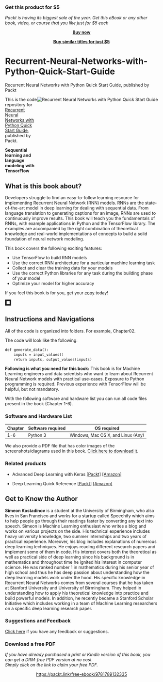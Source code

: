 
### Get this product for $5

<i>Packt is having its biggest sale of the year. Get this eBook or any other book, video, or course that you like just for $5 each</i>


<b><p align='center'>[Buy now](https://packt.link/9781789132335)</p></b>


<b><p align='center'>[Buy similar titles for just $5](https://subscription.packtpub.com/search)</p></b>


# Recurrent-Neural-Networks-with-Python-Quick-Start-Guide
Recurrent Neural Networks with Python Quick Start Guide, published by Packt

<a href="https://www.packtpub.com/big-data-and-business-intelligence/recurrent-neural-networks-python-quick-start-guide?utm_source=github&utm_medium=repository&utm_campaign=9781789132335"><img src="https://www.packtpub.com/sites/default/files/9781789132335_cover.png" alt="Recurrent Neural Networks with Python Quick Start Guide" height="256px" align="right"></a>

This is the code repository for [Recurrent Neural Networks with Python Quick Start Guide](https://www.packtpub.com/big-data-and-business-intelligence/recurrent-neural-networks-python-quick-start-guide?utm_source=github&utm_medium=repository&utm_campaign=9781789132335), published by Packt.

**Sequential learning and language modeling with TensorFlow**

## What is this book about?
Developers struggle to find an easy-to-follow learning resource for implementing Recurrent Neural Network (RNN) models. RNNs are the state-of-the-art model in deep learning for dealing with sequential data. From language translation to generating captions for an image, RNNs are used to continuously improve results. This book will teach you the fundamentals of RNNs, with example applications in Python and the TensorFlow library. The examples are accompanied by the right combination of theoretical knowledge and real-world implementations of concepts to build a solid foundation of neural network modeling.

This book covers the following exciting features:
* Use TensorFlow to build RNN models
* Use the correct RNN architecture for a particular machine learning task
* Collect and clear the training data for your models
* Use the correct Python libraries for any task during the building phase of your model
* Optimize your model for higher accuracy

If you feel this book is for you, get your [copy](https://www.amazon.com/dp/1789132339) today!

<a href="https://www.packtpub.com/?utm_source=github&utm_medium=banner&utm_campaign=GitHubBanner"><img src="https://raw.githubusercontent.com/PacktPublishing/GitHub/master/GitHub.png" 
alt="https://www.packtpub.com/" border="5" /></a>


## Instructions and Navigations
All of the code is organized into folders. For example, Chapter02.

The code will look like the following:
```
def generate_data():
    inputs = input_values()
    return inputs, output_values(inputs)
```

**Following is what you need for this book:**
This book is for Machine Learning engineers and data scientists who want to learn about Recurrent Neural Network models with practical use-cases. Exposure to Python programming is required. Previous experience with TensorFlow will be helpful, but not mandatory.

With the following software and hardware list you can run all code files present in the book (Chapter 1-6).

### Software and Hardware List

| Chapter  | Software required                   | OS required                        |
| -------- | ------------------------------------| -----------------------------------|
| 1-6      | Python 3                            | Windows, Mac OS X, and Linux (Any) |


We also provide a PDF file that has color images of the screenshots/diagrams used in this book. [Click here to download it](https://www.packtpub.com/sites/default/files/downloads/9781789132335_ColorImages.pdf).


### Related products
* Advanced Deep Learning with Keras [[Packt]](https://www.packtpub.com/big-data-and-business-intelligence/advanced-deep-learning-keras) [[Amazon]](https://www.amazon.com/dp/1788629418)

* Deep Learning Quick Reference [[Packt]](https://www.packtpub.com/big-data-and-business-intelligence/deep-learning-quick-reference) [[Amazon]](https://www.amazon.com/dp/1788837991)

## Get to Know the Author
**Simeon Kostadinov**
is a student at the University of Birmingham, who also lives in San Francisco and works for a startup called Speechify which aims to help people go through their readings faster by converting any text into speech. Simeon is Machine Learning enthusiast who writes a blog and works on various projects on the side. His technical experience includes heavy university knowledge, two summer internships and two years of practical experience. Moreover, his blog includes explanations of numerous deep learning techniques. He enjoys reading different research papers and implement some of them in code. His interest covers both the theoretical as well as practical side of deep learning since his background is in mathematics and throughout time he ignited his interest in computer science. He was ranked number 1 in mathematics during his senior year of high school and thus he has deep passion about understanding how the deep learning models work under the hood. His specific knowledge in Recurrent Neural Networks comes from several courses that he has taken at Stanford University and University of Birmingham. They helped in understanding how to apply his theoretical knowledge into practice and build powerful models. In addition, he recently became a Stanford Scholar Initiative which includes working in a team of Machine Learning researchers on a specific deep learning research paper.


### Suggestions and Feedback
[Click here](https://docs.google.com/forms/d/e/1FAIpQLSdy7dATC6QmEL81FIUuymZ0Wy9vH1jHkvpY57OiMeKGqib_Ow/viewform) if you have any feedback or suggestions.
### Download a free PDF

 <i>If you have already purchased a print or Kindle version of this book, you can get a DRM-free PDF version at no cost.<br>Simply click on the link to claim your free PDF.</i>
<p align="center"> <a href="https://packt.link/free-ebook/9781789132335">https://packt.link/free-ebook/9781789132335 </a> </p>